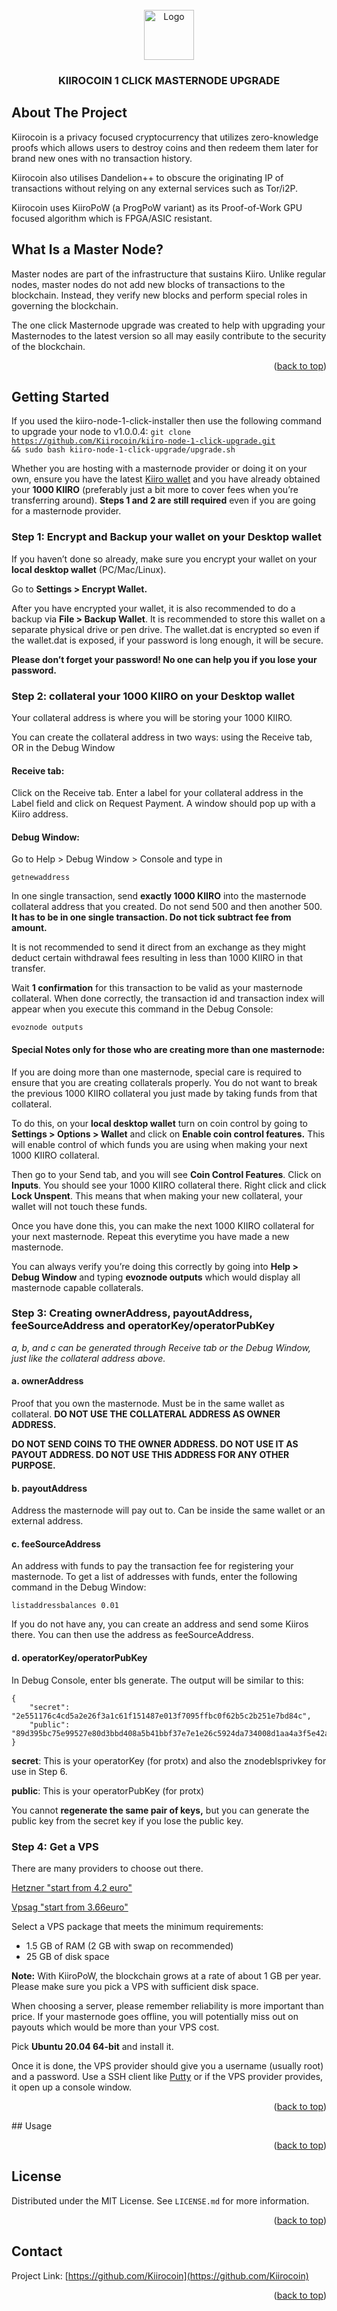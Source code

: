 <br />
<div align="center">
  <a href="https://github.com/Kiirocoin/kiiro-node-1-click-upgrade">
    <img src="https://avatars.githubusercontent.com/u/138875999?s=48&v=4" alt="Logo" width="80" height="80">
  </a>
  <h3 align="center">KIIROCOIN 1 CLICK MASTERNODE UPGRADE</h3>
</div>

<!-- ABOUT THE PROJECT -->
## About The Project

Kiirocoin is a privacy focused cryptocurrency that utilizes zero-knowledge proofs which allows users to destroy coins and then redeem them later for brand new ones with no transaction history.

Kiirocoin also utilises Dandelion++ to obscure the originating IP of transactions without relying on any external services such as Tor/i2P.

Kiirocoin uses KiiroPoW (a ProgPoW variant) as its Proof-of-Work GPU focused algorithm which is FPGA/ASIC resistant.

## What Is a Master Node?
Master nodes are part of the infrastructure that sustains Kiiro. Unlike regular nodes, master nodes do not add new blocks of transactions to the blockchain. Instead, they verify new blocks and perform special roles in governing the blockchain.

The one click Masternode upgrade was created to help with upgrading your Masternodes to the latest version so all may easily contribute to the security of the blockchain.

<p align="right">(<a href="#readme-top">back to top</a>)</p>

<!-- GETTING STARTED -->
## Getting Started

If you used the kiiro-node-1-click-installer then use the following command to upgrade your node to v1.0.0.4:
<code>git clone https://github.com/Kiirocoin/kiiro-node-1-click-upgrade.git && sudo bash kiiro-node-1-click-upgrade/upgrade.sh</code>

<p>Whether you are hosting with a masternode provider or doing it on your own, ensure you have the latest <a href="https://github.com/Kiirocoin/kiiro/tree/main/" target="_blank">Kiiro wallet</a> and you have already obtained your <strong>1000 KIIRO</strong> (preferably just a bit more to cover fees when you’re transferring around). <strong>Steps 1 and 2 are still required</strong> even if you are going for a masternode provider.</p>
<h3 id="step-1-encrypt-and-backup-your-wallet-on-your-desktop-wallet">Step 1: Encrypt and Backup your wallet on your Desktop wallet</h3>
<p>If you haven’t done so already, make sure you encrypt your wallet on your <strong>local desktop wallet</strong> (PC/Mac/Linux).</p>
<p>Go to <strong>Settings &gt; Encrypt Wallet.</strong></p>
<p>After you have encrypted your wallet, it is also recommended to do a backup via <strong>File &gt; Backup Wallet</strong>. It is recommended to store this wallet on a separate physical drive or pen drive. The wallet.dat is encrypted so even if the wallet.dat is exposed, if your password is long enough, it will be secure.</p>
<p><strong>Please don’t forget your password! No one can help you if you lose your password.</strong></p>
<h3 id="step-2-collateral-your-1000-kiiro-on-your-desktop-wallet">Step 2: collateral your 1000 KIIRO on your Desktop wallet</h3>
<p>Your collateral address is where you will be storing your 1000 KIIRO.</p>
<p>You can create the collateral address in two ways: using the Receive tab, OR in the Debug Window</p>
<h4 id="receive-tab">Receive tab:</h4>
<p>Click on the Receive tab. Enter a label for your collateral address in the Label field and click on Request Payment. A window should pop up with a Kiiro address.</p>
<h4 id="debug-window">Debug Window:</h4>
<p>Go to Help &gt; Debug Window &gt; Console and type in</p>
<p><code class="language-plaintext highlighter-rouge">getnewaddress</code></p>
<p>In one single transaction, send <strong>exactly 1000 KIIRO</strong> into the masternode collateral address that you created. Do not send 500 and then another 500. <strong>It has to be in one single transaction. Do not tick subtract fee from amount.</strong></p>
<p>It is not recommended to send it direct from an exchange as they might deduct certain withdrawal fees resulting in less than 1000 KIIRO in that transfer.</p>
<p>Wait <strong>1 confirmation</strong> for this transaction to be valid as your masternode collateral. When done correctly, the transaction id and transaction index will appear when you execute this command in the Debug Console:</p>
<p><code class="language-plaintext highlighter-rouge">evoznode outputs</code></p>
<h4 id="special-notes-only-for-those-who-are-creating-more-than-one-masternode">Special Notes only for those who are creating more than one masternode:</h4>
<p>If you are doing more than one masternode, special care is required to ensure that you are creating collaterals properly. You do not want to break the previous 1000 KIIRO collateral you just made by taking funds from that collateral.</p>
<p>To do this, on your <strong>local desktop wallet</strong> turn on coin control by going to <strong>Settings &gt; Options &gt; Wallet</strong> and click on <strong>Enable coin control features.</strong> This will enable control of which funds you are using when making your next 1000 KIIRO collateral.</p>
<p>Then go to your Send tab, and you will see <strong>Coin Control Features</strong>. Click on <strong>Inputs</strong>. You should see your 1000 KIIRO collateral there. Right click and click <strong>Lock Unspent</strong>. This means that when making your new collateral, your wallet will not touch these funds.</p>
<p>Once you have done this, you can make the next 1000 KIIRO collateral for your next masternode. Repeat this everytime you have made a new masternode.</p>
<p>You can always verify you’re doing this correctly by going into <strong>Help &gt; Debug Window</strong> and typing <strong>evoznode outputs</strong> which would display all masternode capable collaterals.</p>
<h3 id="step-3-creating-owneraddress-payoutaddress-feesourceaddress-and-operatorkeyoperatorpubkey">Step 3: Creating ownerAddress, payoutAddress, feeSourceAddress and operatorKey/operatorPubKey</h3>
<p><em>a, b, and c can be generated through Receive tab or the Debug Window, just like the collateral address above.</em></p>
<h4 id="a-owneraddress">a. ownerAddress</h4>
<p>Proof that you own the masternode. Must be in the same wallet as collateral. <strong>DO NOT USE THE COLLATERAL ADDRESS AS OWNER ADDRESS.</strong></p>
<p><strong>DO NOT SEND COINS TO THE OWNER ADDRESS. DO NOT USE IT AS PAYOUT ADDRESS. DO NOT USE THIS ADDRESS FOR ANY OTHER PURPOSE.</strong></p>
<h4 id="b-payoutaddress">b. payoutAddress</h4>
<p>Address the masternode will pay out to. Can be inside the same wallet or an external address.</p>
<h4 id="c-feesourceaddress">c. feeSourceAddress</h4>
<p>An address with funds to pay the transaction fee for registering your masternode. To get a list of addresses with funds, enter the following command in the Debug Window:</p>
<p><code class="language-plaintext highlighter-rouge">listaddressbalances 0.01</code></p>
<p>If you do not have any, you can create an address and send some Kiiros there. You can then use the address as feeSourceAddress.</p>
<h4 id="d-operatorkeyoperatorpubkey">d. operatorKey/operatorPubKey</h4>
<p>In Debug Console, enter bls generate. The output will be similar to this:</p>
<div class="language-plaintext highlighter-rouge"><div class="highlight"><pre class="highlight"><code>{
    "secret": "2e551176c4cd5a2e26f3a1c61f151487e013f7095ffbc0f62b5c2b251e7bd84c",
    "public": "89d395bc75e99527e80d3bbd408a5b41bbf37e7e1e26c5924da734008d1aa4a3f5e42a968bef541cb1c9a0899280d29b"
}
</code></pre></div></div>
<p><strong>secret</strong>: This is your operatorKey (for protx) and also the znodeblsprivkey for use in Step 6.</p>
<p><strong>public</strong>: This is your operatorPubKey (for protx)</p>
<p>You cannot <strong>regenerate the same pair of keys,</strong> but you can generate the public key from the secret key if you lose the public key.</p>
<h3 id="step-4-get-a-vps">Step 4: Get a VPS</h3>
<p>There are many providers to choose out there.</p>
<p> <a href="https://hetzner.cloud/?ref=mPIIBRuHJtB4" target="_blank">Hetzner "start from 4.2 euro"</a></p>
<p>  <a href="https://www.vpsag.com/?aff=36435" target="_blank">Vpsag "start from 3.66euro"</a></b>
<p>Select a VPS package that meets the minimum requirements:</p>
<ul>
  <li>1.5 GB of RAM (2 GB with swap on recommended)</li>
  <li>25 GB of disk space </li>
</ul>
<p><strong>Note:</strong> With KiiroPoW, the blockchain grows at a rate of about 1 GB per year. Please make sure you pick a VPS with sufficient disk space.</p>
<p>When choosing a server, please remember reliability is more important than price. If your masternode goes offline, you will potentially miss out on payouts which would be more than your VPS cost.</p>
<p>Pick <strong>Ubuntu 20.04 64-bit</strong> and install it.</p>
<p>Once it is done, the VPS provider should give you a username (usually root) and a password. Use a SSH client like <a href="https://www.putty.org/">Putty</a> or if the VPS provider provides, it open up a console window.</p>
<p align="right">(<a href="#readme-top">back to top</a>)</p>
<!-- USAGE EXAMPLES -->
## Usage

<p align="right">(<a href="#readme-top">back to top</a>)</p>

<!-- LICENSE -->
## License

Distributed under the MIT License. See `LICENSE.md` for more information.

<p align="right">(<a href="#readme-top">back to top</a>)</p>

<!-- CONTACT -->
## Contact

Project Link: [https://github.com/Kiirocoin](https://github.com/Kiirocoin)

<p align="right">(<a href="#readme-top">back to top</a>)</p>
